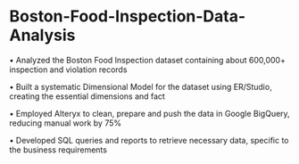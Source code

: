 # Boston-Food-Inspection-Data-Analysis

• Analyzed the Boston Food Inspection dataset containing about 600,000+ inspection and violation records

• Built a systematic Dimensional Model for the dataset using ER/Studio, creating the essential dimensions and fact

• Employed Alteryx to clean, prepare and push the data in Google BigQuery, reducing manual work by 75%

• Developed SQL queries and reports to retrieve necessary data, specific to the business requirements
